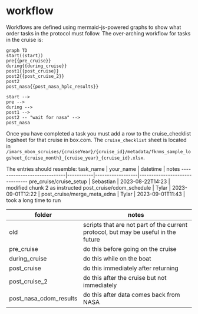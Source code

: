 # workflow
Workflows are defined using mermaid-js-powered graphs to show what order tasks in the protocol must follow.
The over-arching workflow for tasks in the cruise is:

```mermaid
graph TD
start((start)) 
pre{{pre_cruise}} 
during{{during_cruise}}
post1{{post_cruise}} 
post2{{post_cruise_2}}
post2 
post_nasa{{post_nasa_hplc_results}}

start -->
pre -->
during -->
post1 -->
post2 -- "wait for nasa" --> 
post_nasa 
```

Once you have completed a task you must add a row to the cruise_checklist logsheet for that cruise in box.com.
The `cruise_checklist` sheet is located in `/imars_mbon_scruises/{cruiseYear}/{cruise_id}/metadata/fknms_sample_logsheet_{cruise_month}_{cruise_year}_{cruise_id}.xlsx`.

The entries should resemble:
task_name                    | your_name | datetime         | notes
-----------------------------|-----------|------------------|-------------------------------
pre_cruise/cruise_setup      | Sebastian | 2023-08-22T14:23 | modified chunk 2 as instructed
post_cruise/cdom_schedule    | Tylar     | 2023-09-01T12:22 |
post_cruise/merge_meta_edna  | Tylar     | 2023-09-01T11:43 | took a long time to run

folder                 | notes
-----------------------|---------------------------------------------------
old                    | scripts that are not part of the current protocol, but may be useful in the future
pre_cruise             |  do this before going on the cruise
during_cruise          | do this while on the boat
post_cruise            | do this immediately after returning
post_cruise_2          | do this after the cruise but not immediately
post_nasa_cdom_results | do this after data comes back from NASA

